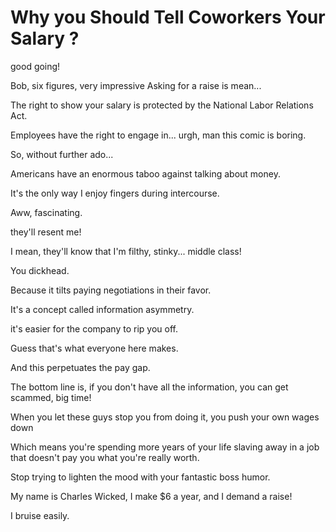 # Why you Should Tell Coworkers Your Salary ?

good going!

Bob, six figures, very impressive
Asking for a raise is mean...

The right to show your salary is protected by the National Labor Relations Act.

Employees have the right to engage in... urgh, man this comic is boring.

So, without further ado...

Americans have an enormous taboo against talking about money.

It's the only way I enjoy fingers during intercourse.

Aww, fascinating.

they'll resent me!

I mean, they'll know that I'm filthy, stinky... middle class!

You dickhead.

Because it tilts paying negotiations in their favor.

It's a concept called information asymmetry.

it's easier for the company to rip you off.

Guess that's what everyone here makes.

And this perpetuates the pay gap.

The bottom line is, if you don't have all the information, you can get scammed, big time!


When you let these guys stop you from doing it, you push your own wages down

Which means you're spending more years of your life slaving away in a job that doesn't pay you what you're really worth.

Stop trying to lighten the mood with your fantastic boss humor.

My name is Charles Wicked, I make $6 a year, and I demand a raise!

I bruise easily.
